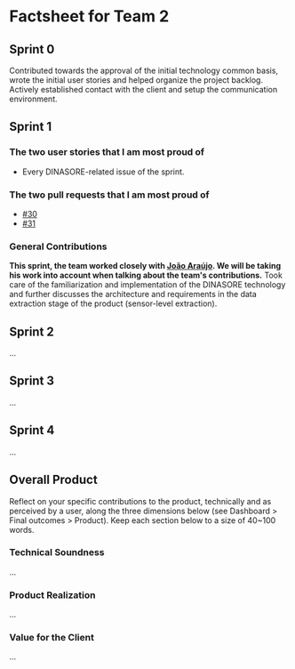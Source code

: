 # Factsheet for Team 2

## Sprint 0

Contributed towards the approval of the initial technology common basis, wrote the initial user stories and helped organize the project backlog. Actively established contact with the client and setup the communication environment. 

## Sprint 1

### The two user stories that I am most proud of

 * Every DINASORE-related issue of the sprint.


### The two pull requests that I am most proud of

 * [#30](https://github.com/FEUP-MEIC-DS-2023-1MEIC06/DS-Project/pull/30)
 * [#31](https://github.com/FEUP-MEIC-DS-2023-1MEIC06/DS-Project/pull/31)


### General Contributions

**This sprint, the team worked closely with [João Araújo](../factsheets/team1/joao_araujo.md). We will be taking his work into account when talking about the team's contributions.**
Took care of the familiarization and implementation of the DINASORE technology and further discusses the architecture and requirements in the data extraction stage of the product (sensor-level extraction).


## Sprint 2

...


## Sprint 3

...


## Sprint 4

...


## Overall Product

Reflect on your specific contributions to the product, technically and as perceived by a user, along the three dimensions below (see Dashboard > Final outcomes > Product). Keep each section below to a size of 40~100 words.


### Technical Soundness

...


### Product Realization

...


### Value for the Client

...
